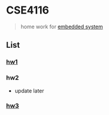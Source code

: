 # CSE4116
> home work for [embedded system](http://dcclab.sogang.ac.kr)

## List
### [hw1](./hw1)
### hw2
- update later
### [hw3](./hw3)
